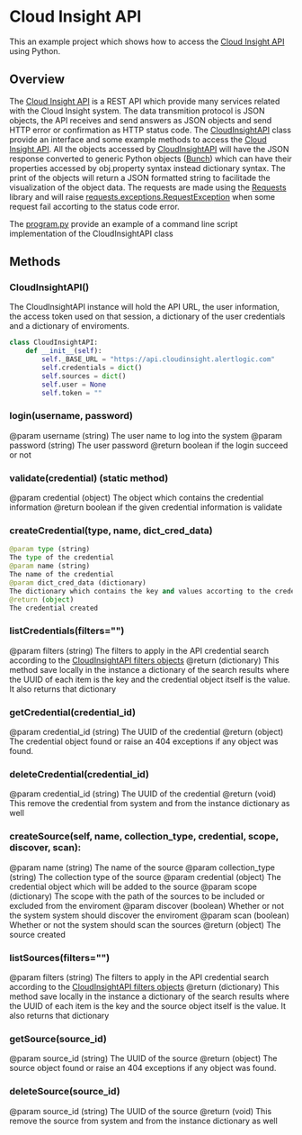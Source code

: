 # Cloud Insight API

This an example project which shows how to access the [Cloud Insight API](https://console.cloudinsight.alertlogic.com/api/) using Python.

## Overview
The [Cloud Insight API](https://console.cloudinsight.alertlogic.com/api/) is a REST API which provide many services related with the Cloud Insight system.
The data transmition protocol is JSON objects, the API receives and send answers as JSON objects and send HTTP error or confirmation as HTTP status code.
The [CloudInsightAPI](cloudinsight.py) class provide an interface and some example methods to access the [Cloud Insight API](https://console.cloudinsight.alertlogic.com/api/). All the objects accessed by [CloudInsightAPI](cloudinsight.py) will have the JSON response converted to generic Python objects ([Bunch](https://github.com/dsc/bunch)) which can have their properties accessed by obj.property syntax instead dictionary syntax. The print of the objects will return a JSON formatted string to facilitade the visualization of the object data.
The requests are made using the [Requests](http://docs.python-requests.org/en/latest/) library and will raise [requests.exceptions.RequestException](http://docs.python-requests.org/en/latest/api/#requests.exceptions.RequestException) when some request fail accorting to the status code error.

The [program.py](program.py) provide an example of a command line script implementation of the CloudInsightAPI class

## Methods

### CloudInsightAPI()
The CloudInsightAPI instance will hold the API URL, the user information, the access token used on that session, a dictionary of the user credentials and a dictionary of enviroments.

```python
class CloudInsightAPI:
	def __init__(self):
		self._BASE_URL = "https://api.cloudinsight.alertlogic.com"
		self.credentials = dict()
		self.sources = dict()
		self.user = None
		self.token = ""
```

### login(username, password)
@param username (string)
The user name to log into the system
@param password (string)
The user password
@return boolean if the login succeed or not

### validate(credential) (static method)
@param credential (object)
The object which contains the credential information
@return boolean
if the given credential information is validate

### createCredential(type, name, dict_cred_data)
```python
@param type (string)
The type of the credential
@param name (string)
The name of the credential
@param dict_cred_data (dictionary)
The dictionary which contains the key and values accorting to the credential configuration needed
@return (object)
The credential created
```
### listCredentials(filters="")
@param filters (string)
The filters to apply in the API credential search according to the [CloudInsightAPI filters objects](https://console.cloudinsight.alertlogic.com/api/sources/#api-_footer)
@return (dictionary)
This method save locally in the instance a dictionary of the search results where the UUID of each item is the key and the credential object itself is the value. It also returns that dictionary

### getCredential(credential_id)
@param credential_id (string)
The UUID of the credential
@return (object)
The credential object found or raise an 404 exceptions if any object was found.

### deleteCredential(credential_id)
@param credential_id (string)
The UUID of the credential
@return (void)
This remove the credential from system and from the instance dictionary as well

### createSource(self, name, collection_type, credential, scope, discover, scan):
@param name (string)
The name of the source
@param collection_type (string)
The collection type of the source
@param credential (object)
The credential object which will be added to the source
@param scope (dictionary)
The scope with the path of the sources to be included or excluded from the enviroment
@param discover (boolean)
Whether or not the system system should discover the enviroment
@param scan (boolean)
Whether or not the system should scan the sources
@return (object)
The source created

### listSources(filters="")
@param filters (string)
The filters to apply in the API credential search according to the [CloudInsightAPI filters objects](https://console.cloudinsight.alertlogic.com/api/sources/#api-_footer)
@return (dictionary)
This method save locally in the instance a dictionary of the search results where the UUID of each item is the key and the source object itself is the value. It also returns that dictionary

### getSource(source_id)
@param source_id (string)
The UUID of the source
@return (object)
The source object found or raise an 404 exceptions if any object was found.

### deleteSource(source_id)
@param source_id (string)
The UUID of the source
@return (void)
This remove the source from system and from the instance dictionary as well